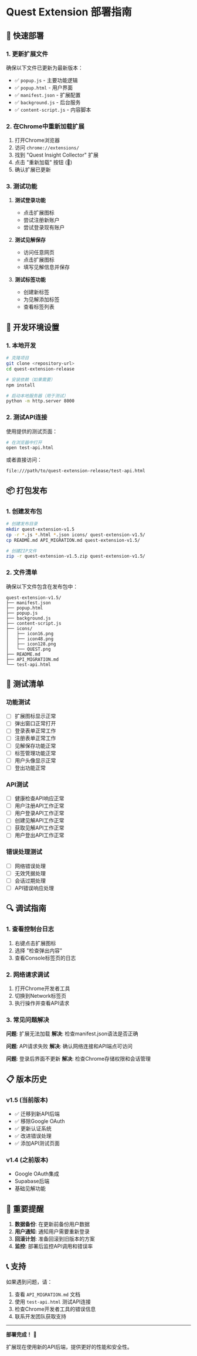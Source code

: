 # Quest Extension 部署指南

## 🚀 快速部署

### 1. 更新扩展文件

确保以下文件已更新为最新版本：

- ✅ `popup.js` - 主要功能逻辑
- ✅ `popup.html` - 用户界面
- ✅ `manifest.json` - 扩展配置
- ✅ `background.js` - 后台服务
- ✅ `content-script.js` - 内容脚本

### 2. 在Chrome中重新加载扩展

1. 打开Chrome浏览器
2. 访问 `chrome://extensions/`
3. 找到 "Quest Insight Collector" 扩展
4. 点击 "重新加载" 按钮 (🔄)
5. 确认扩展已更新

### 3. 测试功能

1. **测试登录功能**
   - 点击扩展图标
   - 尝试注册新账户
   - 尝试登录现有账户

2. **测试见解保存**
   - 访问任意网页
   - 点击扩展图标
   - 填写见解信息并保存

3. **测试标签功能**
   - 创建新标签
   - 为见解添加标签
   - 查看标签列表

## 🔧 开发环境设置

### 1. 本地开发

```bash
# 克隆项目
git clone <repository-url>
cd quest-extension-release

# 安装依赖（如果需要）
npm install

# 启动本地服务器（用于测试）
python -m http.server 8000
```

### 2. 测试API连接

使用提供的测试页面：

```bash
# 在浏览器中打开
open test-api.html
```

或者直接访问：
```
file:///path/to/quest-extension-release/test-api.html
```

## 📦 打包发布

### 1. 创建发布包

```bash
# 创建发布目录
mkdir quest-extension-v1.5
cp -r *.js *.html *.json icons/ quest-extension-v1.5/
cp README.md API_MIGRATION.md quest-extension-v1.5/

# 创建ZIP文件
zip -r quest-extension-v1.5.zip quest-extension-v1.5/
```

### 2. 文件清单

确保以下文件包含在发布包中：

```
quest-extension-v1.5/
├── manifest.json
├── popup.html
├── popup.js
├── background.js
├── content-script.js
├── icons/
│   ├── icon16.png
│   ├── icon48.png
│   ├── icon128.png
│   └── QUEST.png
├── README.md
├── API_MIGRATION.md
└── test-api.html
```

## 🧪 测试清单

### 功能测试

- [ ] 扩展图标显示正常
- [ ] 弹出窗口正常打开
- [ ] 登录表单正常工作
- [ ] 注册表单正常工作
- [ ] 见解保存功能正常
- [ ] 标签管理功能正常
- [ ] 用户头像显示正常
- [ ] 登出功能正常

### API测试

- [ ] 健康检查API响应正常
- [ ] 用户注册API工作正常
- [ ] 用户登录API工作正常
- [ ] 创建见解API工作正常
- [ ] 获取见解API工作正常
- [ ] 用户登出API工作正常

### 错误处理测试

- [ ] 网络错误处理
- [ ] 无效凭据处理
- [ ] 会话过期处理
- [ ] API错误响应处理

## 🔍 调试指南

### 1. 查看控制台日志

1. 右键点击扩展图标
2. 选择 "检查弹出内容"
3. 查看Console标签页的日志

### 2. 网络请求调试

1. 打开Chrome开发者工具
2. 切换到Network标签页
3. 执行操作并查看API请求

### 3. 常见问题解决

**问题**: 扩展无法加载
**解决**: 检查manifest.json语法是否正确

**问题**: API请求失败
**解决**: 确认网络连接和API端点可访问

**问题**: 登录后界面不更新
**解决**: 检查Chrome存储权限和会话管理

## 📋 版本历史

### v1.5 (当前版本)
- ✅ 迁移到新API后端
- ✅ 移除Google OAuth
- ✅ 更新认证系统
- ✅ 改进错误处理
- ✅ 添加API测试页面

### v1.4 (之前版本)
- Google OAuth集成
- Supabase后端
- 基础见解功能

## 🚨 重要提醒

1. **数据备份**: 在更新前备份用户数据
2. **用户通知**: 通知用户需要重新登录
3. **回滚计划**: 准备回滚到旧版本的方案
4. **监控**: 部署后监控API调用和错误率

## 📞 支持

如果遇到问题，请：

1. 查看 `API_MIGRATION.md` 文档
2. 使用 `test-api.html` 测试API连接
3. 检查Chrome开发者工具的错误信息
4. 联系开发团队获取支持

---

**部署完成！** 🎉

扩展现在使用新的API后端，提供更好的性能和安全性。

